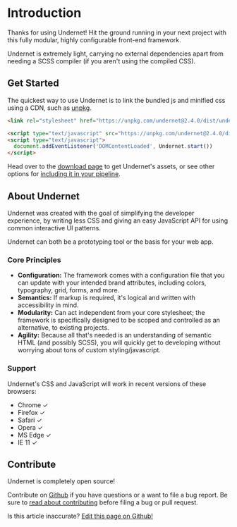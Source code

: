 # Introduction

Thanks for using Undernet! Hit the ground running in your next project with this fully modular, highly configurable front-end framework.

Undernet is extremely light, carrying no external dependencies apart from needing a SCSS compiler (if you aren't using the compiled CSS).

## Get Started

The quickest way to use Undernet is to link the bundled js and minified css using a CDN, such as [unpkg](https://www.unpkg.com).

```html
<link rel="stylesheet" href="https://unpkg.com/undernet@2.4.0/dist/undernet.min.css" integrity="sha256-aCt3hDWtL1yGzwbbOIz38YAgMVIrMJygL18UZSJ34Tk=" crossorigin="anonymous">
```

```html
<script type="text/javascript" src="https://unpkg.com/undernet@2.4.0/dist/undernet.bundle.min.js" integrity="sha256-rOovHww6Dn9bQcTvKoAwZv/Rys+zd9UJQqb21SqCKaE=" crossorigin="anonymous"></script>
<script type="text/javascript">
  document.addEventListener('DOMContentLoaded', Undernet.start())
</script>
```

Head over to the [download page](/docs/overview/download) to get Undernet's assets, or see other options for [including it in your pipeline](/docs/overview/javascript).

## About Undernet

Undernet was created with the goal of simplifying the developer experience, by writing less CSS and giving an easy JavaScript API for using common interactive UI patterns.

Undernet can both be a prototyping tool or the basis for your web app.

### Core Principles

- **Configuration:** The framework comes with a configuration file that you can update with your intended brand attributes, including colors, typography, grid, forms, and more.
- **Semantics:** If markup is required, it's logical and written with accessibility in mind.
- **Modularity:** Can act independent from your core stylesheet; the framework is specifically designed to be scoped and controlled as an alternative, to existing projects.
- **Agility:** Because all that's needed is an understanding of semantic HTML (and possibly SCSS), you will quickly get to developing without worrying about tons of custom styling/javascript.

### Support

Undernet's CSS and JavaScript will work in recent versions of these browsers:

- Chrome ✓
- Firefox ✓
- Safari ✓
- Opera ✓
- MS Edge ✓
- IE 11 ✓

## Contribute

Undernet is completely open source!

Contribute on [Github](https://www.github.com/geotrev/undernet/issues) if you have questions or a want to file a bug report. Be sure to [read about contributing](https://github.com/geotrev/undernet/blob/master/CONTRIBUTING.md) before filing a bug or pull request.

<p class="has-right-text">Is this article inaccurate? <a href="https://github.com/geotrev/undernet/tree/master/docs/introduction.md">Edit this page on Github!</a></p>
